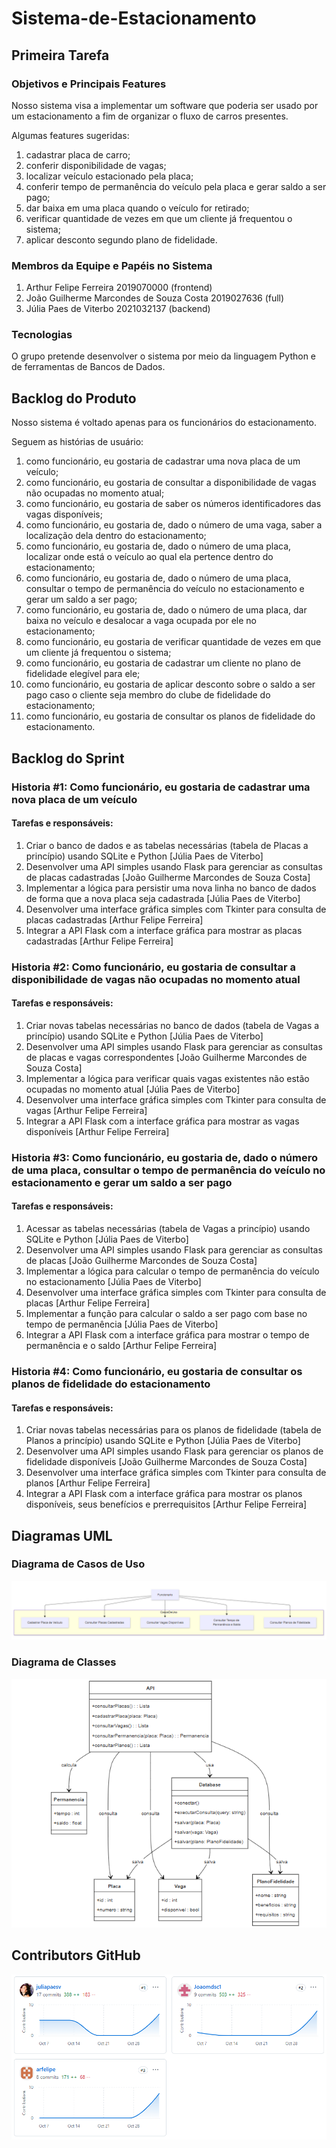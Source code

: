 # Sistema-de-Estacionamento

## Primeira Tarefa

### Objetivos e Principais Features
Nosso sistema visa a implementar um software que poderia ser usado por um estacionamento a fim de organizar o fluxo de carros presentes.

Algumas features sugeridas:
1. cadastrar placa de carro;
2. conferir disponibilidade de vagas;
3. localizar veículo estacionado pela placa;
4. conferir tempo de permanência do veículo pela placa e gerar saldo a ser pago;
5. dar baixa em uma placa quando o veículo for retirado;
6. verificar quantidade de vezes em que um cliente já frequentou o sistema;
7. aplicar desconto segundo plano de fidelidade.

### Membros da Equipe e Papéis no Sistema
1. Arthur Felipe Ferreira 2019070000 (frontend)
2. João Guilherme Marcondes de Souza Costa 2019027636 (full)
3. Júlia Paes de Viterbo 2021032137 (backend)

### Tecnologias
O grupo pretende desenvolver o sistema por meio da linguagem Python e de ferramentas de Bancos de Dados.

## Backlog do Produto
Nosso sistema é voltado apenas para os funcionários do estacionamento.

Seguem as histórias de usuário:
1. como funcionário, eu gostaria de cadastrar uma nova placa de um veículo;
2. como funcionário, eu gostaria de consultar a disponibilidade de vagas não ocupadas no momento atual;
3. como funcionário, eu gostaria de saber os números identificadores das vagas disponíveis;
4. como funcionário, eu gostaria de, dado o número de uma vaga, saber a localização dela dentro do estacionamento;
5. como funcionário, eu gostaria de, dado o número de uma placa, localizar onde está o veículo ao qual ela pertence dentro do estacionamento;
6. como funcionário, eu gostaria de, dado o número de uma placa, consultar o tempo de permanência do veículo no estacionamento e gerar um saldo a ser pago;
7. como funcionário, eu gostaria de, dado o número de uma placa, dar baixa no veículo e desalocar a vaga ocupada por ele no estacionamento;
8. como funcionário, eu gostaria de verificar quantidade de vezes em que um cliente já frequentou o sistema;
9. como funcionário, eu gostaria de cadastrar um cliente no plano de fidelidade elegível para ele;
10. como funcionário, eu gostaria de aplicar desconto sobre o saldo a ser pago caso o cliente seja membro do clube de fidelidade do estacionamento;
11. como funcionário, eu gostaria de consultar os planos de fidelidade do estacionamento.

## Backlog do Sprint

### Historia #1: Como funcionário, eu gostaria de cadastrar uma nova placa de um veículo

#### Tarefas e responsáveis:
1. Criar o banco de dados e as tabelas necessárias (tabela de Placas a princípio) usando SQLite e Python [Júlia Paes de Viterbo]
2. Desenvolver uma API simples usando Flask para gerenciar as consultas de placas cadastradas [João Guilherme Marcondes de Souza Costa]
3. Implementar a lógica para persistir uma nova linha no banco de dados de forma que a nova placa seja cadastrada [Júlia Paes de Viterbo]
4. Desenvolver uma interface gráfica simples com Tkinter para consulta de placas cadastradas [Arthur Felipe Ferreira]
5. Integrar a API Flask com a interface gráfica para mostrar as placas cadastradas [Arthur Felipe Ferreira]

### Historia #2: Como funcionário, eu gostaria de consultar a disponibilidade de vagas não ocupadas no momento atual

#### Tarefas e responsáveis:
1. Criar novas tabelas necessárias no banco de dados (tabela de Vagas a princípio) usando SQLite e Python [Júlia Paes de Viterbo]
2. Desenvolver uma API simples usando Flask para gerenciar as consultas de placas e vagas correspondentes [João Guilherme Marcondes de Souza Costa]
3. Implementar a lógica para verificar quais vagas existentes não estão ocupadas no momento atual [Júlia Paes de Viterbo]
4. Desenvolver uma interface gráfica simples com Tkinter para consulta de vagas [Arthur Felipe Ferreira]
5. Integrar a API Flask com a interface gráfica para mostrar as vagas disponíveis [Arthur Felipe Ferreira]

### Historia #3: Como funcionário, eu gostaria de, dado o número de uma placa, consultar o tempo de permanência do veículo no estacionamento e gerar um saldo a ser pago

#### Tarefas e responsáveis:
1. Acessar as tabelas necessárias (tabela de Vagas a princípio) usando SQLite e Python [Júlia Paes de Viterbo]
2. Desenvolver uma API simples usando Flask para gerenciar as consultas de placas [João Guilherme Marcondes de Souza Costa]
3. Implementar a lógica para calcular o tempo de permanência do veículo no estacionamento [Júlia Paes de Viterbo]
4. Desenvolver uma interface gráfica simples com Tkinter para consulta de placas [Arthur Felipe Ferreira]
5. Implementar a função para calcular o saldo a ser pago com base no tempo de permanência [Júlia Paes de Viterbo]
6. Integrar a API Flask com a interface gráfica para mostrar o tempo de permanência e o saldo [Arthur Felipe Ferreira]

### Historia #4: Como funcionário, eu gostaria de consultar os planos de fidelidade do estacionamento

#### Tarefas e responsáveis:
1. Criar novas tabelas necessárias para os planos de fidelidade (tabela de Planos a princípio) usando SQLite e Python [Júlia Paes de Viterbo]
2. Desenvolver uma API simples usando Flask para gerenciar os planos de fidelidade disponíveis [João Guilherme Marcondes de Souza Costa]
3. Desenvolver uma interface gráfica simples com Tkinter para consulta de planos [Arthur Felipe Ferreira]
4. Integrar a API Flask com a interface gráfica para mostrar os planos disponíveis, seus benefícios e prerrequisitos [Arthur Felipe Ferreira]

## Diagramas UML
### Diagrama de Casos de Uso

![Diagrama de Casos de Uso](diagrams/usecase-diagram.png)

### Diagrama de Classes

![Diagrama de Classes](diagrams/class-diagram.png)

## Contributors GitHub

![Contributors](diagrams/contributors.png)
